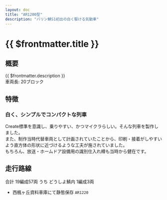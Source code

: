 ```yaml
---
layout: doc
title: "AR1200型"
description: "バリン鯖S1初出の白く駆ける気動車"
---
```


# {{ $frontmatter.title }}
<!-- ![車両の写真]() -->

## 概要
{{ $frontmatter.description }}  
車両長: 20ブロック

## 特徴
### 白く、シンプルでコンパクトな列車
Create標準を意識し、乗りやすい、かつマイクラらしい。そんな列車を製作しました。  
また、制作当時代替車両として計画されていたことから、印刷・接着がしやすいよう直方体の形状に近づけるような工夫が施されていました。  
もちろん、放送・ホームドア設備用の識別仕入れ樽も当時から健在です。

## 走行路線
合計 19編成57両 うち どうしよ鯖内 1編成3両
- 西楓ヶ丘資料車庫にて静態保存 `AR1220`